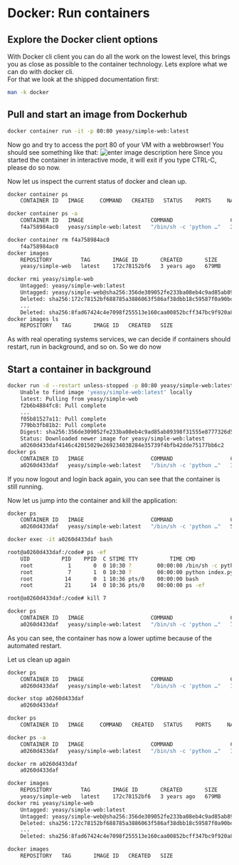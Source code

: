 # Docker: Run containers

## Explore the Docker client options
With Docker cli client you can do all the work on the lowest level, this brings you as close as possible to the container technology.
Lets explore what we can do with docker cli.    
For that we look at the shipped documentation first:
```bash
man -k docker
```

## Pull and start an image from Dockerhub
```bash
docker container run -it -p 80:80 yeasy/simple-web:latest
```
Now go and try to access the port 80 of your VM with a webbrowser!
You should see something like that:
![enter image description here](https://github.com/joe-speedboat/workshop.docker/raw/main/images/http_simple_web.png)
Since you started the container in interactive mode, it will exit if you type CTRL-C, please do so now.

Now let us inspect the current status of docker and clean up.
```bash
docker container ps 
	CONTAINER ID   IMAGE     COMMAND   CREATED   STATUS    PORTS     NAMES

docker container ps -a
	CONTAINER ID   IMAGE                     COMMAND                  CREATED         STATUS                     PORTS     NAMES
	f4a758984ac0   yeasy/simple-web:latest   "/bin/sh -c 'python …"   3 minutes ago   Exited (0) 3 minutes ago             dreamy_diffie

docker container rm f4a758984ac0
	f4a758984ac0
docker images
	REPOSITORY         TAG       IMAGE ID       CREATED       SIZE
	yeasy/simple-web   latest    172c78152bf6   3 years ago   679MB

docker rmi yeasy/simple-web
	Untagged: yeasy/simple-web:latest
	Untagged: yeasy/simple-web@sha256:356de309052fe233ba08eb4c9ad85ab89398f31555e8777326d57307ac913727
	Deleted: sha256:172c78152bf688785a3886063f586af38dbb18c59587f0a90bd57490ef06c251
	...
	Deleted: sha256:8fad67424c4e7098f255513e160caa00852bcff347bc9f920a82ddf3f60229de
docker images ls
	REPOSITORY   TAG       IMAGE ID   CREATED   SIZE
```

As with real operating systems services, we can decide if containers should restart, run in background, and so on.
So we do now

## Start a container in background
```bash
docker run -d --restart unless-stopped -p 80:80 yeasy/simple-web:latest
	Unable to find image 'yeasy/simple-web:latest' locally
	latest: Pulling from yeasy/simple-web
	f2b6b4884fc8: Pull complete 
	...
	f05b81527a11: Pull complete 
	779bb3fb81b2: Pull complete 
	Digest: sha256:356de309052fe233ba08eb4c9ad85ab89398f31555e8777326d57307ac913727
	Status: Downloaded newer image for yeasy/simple-web:latest
	a0260d433daf4146c42015029e269234038284e35739f4bfb42dde75177bb6c2
docker ps
	CONTAINER ID   IMAGE                     COMMAND                  CREATED          STATUS         PORTS                               NAMES
	a0260d433daf   yeasy/simple-web:latest   "/bin/sh -c 'python …"   13 seconds ago   Up 9 seconds   0.0.0.0:80->80/tcp, :::80->80/tcp   laughing_taussig
```
If you now logout and login back again, you can see that the container is still running.

Now let us jump into the container and kill the application:
```bash
docker ps
	CONTAINER ID   IMAGE                     COMMAND                  CREATED         STATUS         PORTS                               NAMES
	a0260d433daf   yeasy/simple-web:latest   "/bin/sh -c 'python …"   5 minutes ago   Up 5 minutes   0.0.0.0:80->80/tcp, :::80->80/tcp   laughing_taussig

docker exec -it a0260d433daf bash

root@a0260d433daf:/code# ps -ef
	UID          PID    PPID  C STIME TTY          TIME CMD
	root           1       0  0 10:30 ?        00:00:00 /bin/sh -c python index.py
	root           7       1  0 10:30 ?        00:00:00 python index.py
	root          14       0  1 10:36 pts/0    00:00:00 bash
	root          21      14  0 10:36 pts/0    00:00:00 ps -ef

root@a0260d433daf:/code# kill 7

docker ps
	CONTAINER ID   IMAGE                     COMMAND                  CREATED         STATUS         PORTS                               NAMES
	a0260d433daf   yeasy/simple-web:latest   "/bin/sh -c 'python …"   7 minutes ago   Up 6 seconds   0.0.0.0:80->80/tcp, :::80->80/tcp   laughing_taussig
```
As you can see, the container has now a lower uptime because of the automated restart.

Let us clean up again
```bash
docker ps
	CONTAINER ID   IMAGE                     COMMAND                  CREATED          STATUS         PORTS                               NAMES
	a0260d433daf   yeasy/simple-web:latest   "/bin/sh -c 'python …"   12 minutes ago   Up 2 minutes   0.0.0.0:80->80/tcp, :::80->80/tcp   laughing_taussig

docker stop a0260d433daf
	a0260d433daf

docker ps
	CONTAINER ID   IMAGE     COMMAND   CREATED   STATUS    PORTS     NAMES

docker ps -a
	CONTAINER ID   IMAGE                     COMMAND                  CREATED          STATUS                        PORTS     NAMES
	a0260d433daf   yeasy/simple-web:latest   "/bin/sh -c 'python …"   13 minutes ago   Exited (137) 12 seconds ago             laughing_taussig

docker rm a0260d433daf
	a0260d433daf

docker images
	REPOSITORY         TAG       IMAGE ID       CREATED       SIZE
	yeasy/simple-web   latest    172c78152bf6   3 years ago   679MB
docker rmi yeasy/simple-web
	Untagged: yeasy/simple-web:latest
	Untagged: yeasy/simple-web@sha256:356de309052fe233ba08eb4c9ad85ab89398f31555e8777326d57307ac913727
	Deleted: sha256:172c78152bf688785a3886063f586af38dbb18c59587f0a90bd57490ef06c251
	...
	Deleted: sha256:8fad67424c4e7098f255513e160caa00852bcff347bc9f920a82ddf3f60229de

docker images
	REPOSITORY   TAG       IMAGE ID   CREATED   SIZE
```
<!--stackedit_data:
eyJoaXN0b3J5IjpbLTYyNzcyNjUwNSwtNDQ4NTUzMTc3LDExNj
c4Mzg1NDUsMjUyNjUyOTU4LDE0MTMyMjk1NDksMTQxMzExMDY5
Nyw4NzgwNzQ1N119
-->
